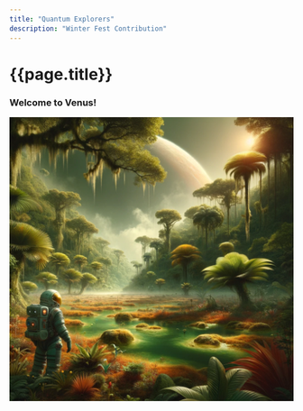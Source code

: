```yaml
---
title: "Quantum Explorers"
description: "Winter Fest Contribution"
---
```


# {{page.title}}

<h3 class="w3-text-teal">Welcome to Venus!</h3>

<div class="w3-display-container"> 
  <img src="/assets/img/Venus.png" alt = "A depiction of Venus reimagined with a tropical climate, featuring lush, swampy jungles. The landscape is vibrant with dense vegetation, under a poisonous atmosphere." class = "w3-image">
</div>




